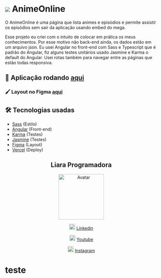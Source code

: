 # <img src="https://animes-online-angular.vercel.app/assets/icons/logo.svg"> AnimeOnline
O AnimeOnline é uma página que lista animes e episódios e permite assistir os episódios sem sair da aplicação usando embed do mega.

Esse projeto eu criei com o intuito de colocar em prática os meus conhecimentos. Por esse motivo não back-end ainda, os dados estão em um arquivo json. Eu usei Angular no front-end com Sass e Typescript que é padrão do Angular, fiz alguns testes unitários usado Jasmine e Karma o default do Angular. Usei rotas também para navegar entre as páginas que estão todas responsiva. 

## 🚀 **Aplicação rodando [aqui](https://animes-online-angular.vercel.app/home)**

### 🖌️ **Layout no Figma [aqui](https://www.figma.com/file/GXh3IYv94teEHU8aNHds2s/Animes-Online-(Community)?node-id=0%3A1)**

## 🛠️ Tecnologias usadas
- [Sass](https://sass-lang.com/) (Estilo)
- [Angular](https://angular.io/) (Front-end)
- [Karma](https://karma-runner.github.io/6.3/index.html) (Testes)
- [Jasmine](https://jasmine.github.io/index.html) (Testes)
- [Figma](https://www.figma.com/) (Layout)
- [Vercel](https://vercel.com/) (Deploy)

<div align="center">

  ## Liara Programadora
  
  <!---Minha Foto--->
  <img width = 150px src="https://i.imgur.com/xbEfigR.jpg#liara" alt="Avatar">
  
  <!---Linkedin--->
  <img width = 20px src="https://cdn.iconscout.com/icon/free/png-256/linkedin-208-916919.png"> [Linkedin](https://www.linkedin.com/in/liara-programadora/)
  
  <!---Youtube--->
  <img width = 20px src="https://images.vexels.com/media/users/3/137425/isolated/lists/f2ea1ded4d037633f687ee389a571086-logotipo-do-icone-do-youtube.png"> [Youtube](https://tinyurl.com/liara-programadora)
  
  <!---Instagram--->
  <img width = 20px src="https://images.vexels.com/media/users/3/137198/isolated/lists/07f0d7b69ef071571e4ada2f4d6a053a-icone-do-instagram-colorido.png"> [Instagram](https://www.instagram.com/liaraprogramadora)
  
 </div>
 
# teste
